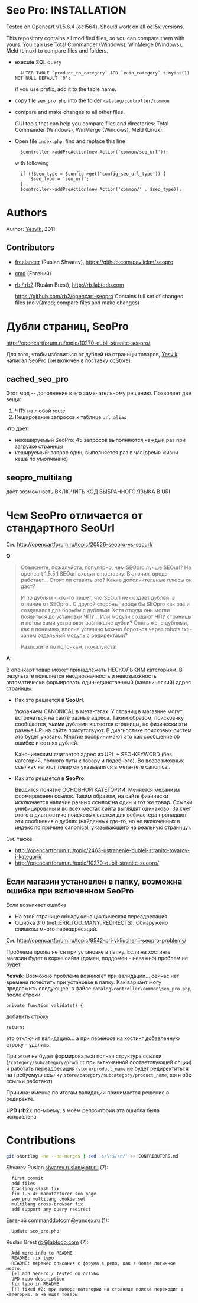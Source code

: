 # Seo Pro: INSTALLATION

Tested on Opencart v1.5.6.4 (oc1564).
Should work on all oc15x versions.

This repository contains all modified files, so you can compare them with yours.
You can use Total Commander (Windows), WinMerge (Windows), Meld (Linux) to compare
files and folders.


* execute SQL query

        ALTER TABLE `product_to_category` ADD `main_category` tinyint(1) NOT NULL DEFAULT '0';

    if you use prefix, add it to the table name.

* copy file `seo_pro.php` into the folder `catalog/controller/common`

* compare and make changes to all other files.

    GUI tools that can help you compare files and directories:
    Total Commander (Windows), WinMerge (Windows), Meld (Linux).

* Open file `index.php`, find and replace this line

        $controller->addPreAction(new Action('common/seo_url'));

    with following

        if (!$seo_type = $config->get('config_seo_url_type')) {
            $seo_type = 'seo_url';
        }
        $controller->addPreAction(new Action('common/' . $seo_type));

# Authors

Author: [Yesvik](http://opencartforum.ru/user/6876-yesvik/), 2011

## Contributors

*   [freelancer](https://opencartforum.com/user/12381-freelancer/)
    (Ruslan Shvarev), <https://github.com/pavlickm/seopro>

*   [cmd](https://opencartforum.com/user/20535-cmd/)
    (Евгений)

*   [rb / rb2](https://opencartforum.com/user/10112-rb2/)
    (Ruslan Brest), <http://rb.labtodo.com>

    <https://github.com/rb2/opencart-seopro>
    Contains full set of changed files (no vQmod; compare files and make changes)


# Дубли страниц, SeoPro

<http://opencartforum.ru/topic/10270-dubli-stranitc-seopro/>

Для того, чтобы избавиться от дублей на страницы товаров,
[Yesvik](http://opencartforum.ru/user/6876-yesvik/) написал SeoPro (он
включён в поставку ocStore).


## cached_seo_pro

Этот мод -- дополнение к его замечательному решению. Позволяет две вещи:

1. ЧПУ на любой route
2. Кеширование запросов к таблице `url_alias`

что даёт:

* некешируемый SeoPro: 45 запросов выполняются каждый раз при загрузке страницы
* кешируемый: запрос один, выполняется раз в час(время жизни кеша по умолчанию)

## seopro_multilang

даёт возможность ВКЛЮЧИТЬ КОД ВЫБРАННОГО ЯЗЫКА В URI



# Чем SeoPro отличается от стандартного SeoUrl

См. <http://opencartforum.ru/topic/20526-seopro-vs-seourl/>

**Q:**

> Объясните, пожалуйста, популярно, чем SEOpro лучше SEOurl?
> На opencart 1.5.5.1 SEOurl входит в поставку. Включил, вроде работает... Стоит ли ставить pro?
> Какие дополнительные плюсы он даст?
>
> И по дублям - кто-то пишет, что SEOurl не создает дублей, в отличие
> от SEOpro.. С другой стороны, вроде бы SEOpro как раз и создавался
> для борьбы с дублями. Хотя откуда они могли появиться до установки ЧПУ...
> Или модули создают ЧПУ страницы и потом сами устраняют возникшие дубли?
> Опять же, с дублями, как я понимаю, вполне успешно можно бороться через
> robots.txt - зачем отдельный модуль с редиректами?
>
> Разложите по полочкам, пожалуйста!

**A:**

В опенкарт товар может принадлежать НЕСКОЛЬКИМ категориям.
В результате появляется неоднозначность и невозможность автоматически
формировать один-единственный (канонический) адрес страницы.

*   Как это решается в **SeoUrl**.

    Указанием CANONICAL в мета-тегах. У страниц в магазине могут встречаться
    на сайте разные адреса. Таким образом, поисковику сообщается, чьими
    дублями являются страницы, но физически эти разные URI на сайте
    присутствуют. В диагностике поисковых систем это будет указано. Многие
    воспринимают это как сообщение об ошибке и сотнях дублей.

    Каноническим считается адрес из URL + SEO-KEYWORD (без категорий,
    полного пути к товару и подобного). Во всевозможных ссылках на этот
    товар он указывается в мета-теге canonical.

*  Как это решается в **SeoPro**.

    Вводится понятие ОСНОВНОЙ КАТЕГОРИИ. Меняется механизм формирования
    ссылок. Таким образом, на сайте физически исключается наличие разных
    ссылок на один и тот же товар. Ссылки унифицированы и во всех местах
    сайта выглядят одинаково. За счет этого в диагностике поисковых систем
    для вебмастера пропадают эти сообщения о дублях (найденных где-то, но
    не включенных в индекс по причине canonical, указывающего на реальную
    страницу).

См. также:

* <http://opencartforum.ru/topic/2463-ustranenie-dublei-stranitc-tovarov-i-kategorii/>
* <http://opencartforum.ru/topic/10270-dubli-stranitc-seopro/>

## Если магазин установлен в папку, возможна ошибка при включенном SeoPro

Если возникает ошибка

* На этой странице обнаружена циклическая переадресация
* Ошибка 310 (net::ERR\_TOO\_MANY\_REDIRECTS): Обнаружено слишком много переадресаций.

См. <http://opencartforum.ru/topic/9542-pri-vkliuchenii-seopro-problemy/>

Проблема проявляется при установке в папку.
Если на хостинге магазин будет в корне сайта (домен, поддомен - неважно) проблем не будет.

**Yesvik**: Возможно проблема возникает при валидации... сейчас нет времени потестить при установке в папку.
Как вариант могу предложить следующее: в файле `catalog\controller\common\seo_pro.php`, после строки

	private function validate() {

добавить строку

	return;

это отключит валидацию... а при переносе на хостинг добавленную строку - удалить.

При этом не будет формироваться полная структура ссылки (`/category/subcategory/product`
при включенной соответсвующей опции) и работать переадресация (`store/product_name`
не будет редиректиться на требуемую ссылку `store/category/subcategory/product_name`,
хотя обе ссылки работают)

Причина: именно по итогам валидации принимается решение о редиректе.

**UPD (rb2):** по-моему, в моём репозитории эта ошибка была исправлена.


# Contributions

````sh
git shortlog -ne --no-merges | sed 's/\:$/\n/' >> CONTRIBUTORS.md
````

Shvarev Ruslan <shvarev.ruslan@otr.ru> (7):

      first commit
      add files
      trailing slash fix
      fix 1.5.4+ manufacturer seo page
      seo_pro multilang cookie set
      multilang cross-browser fix
      add support any query redirect

Евгений <commanddotcom@yandex.ru> (1):

      Update seo_pro.php

Ruslan Brest <rb@labtodo.com> (7):

      Add more info to README
      README: fix typo
      README: перенёс описания с форума в репо, как в более логичное место.
      [+] add SeoPro / tested on oc1564
      UPD repo description
      fix typo in README
      [!] fixed #2: при выборе категории на странице поиска переходит в категорию, а не ищет товары
